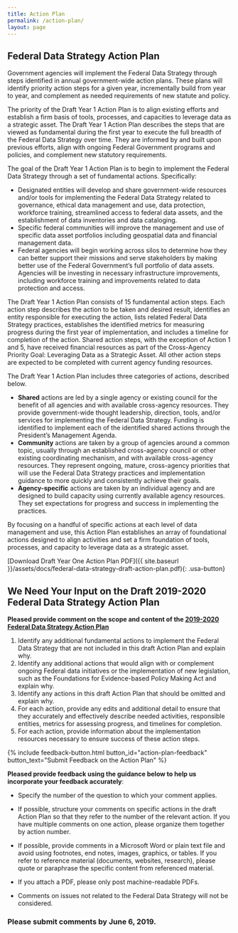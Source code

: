 ```yaml
---
title: Action Plan
permalink: /action-plan/
layout: page
---
```


## Federal Data Strategy Action Plan

Government agencies will implement the Federal Data Strategy through steps identified in annual government-wide action plans. These plans will identify priority action steps for a given year, incrementally build from year to year, and complement as needed requirements of new statute and policy. 

The priority of the Draft Year 1 Action Plan is to align existing efforts and establish a firm basis of tools, processes, and capacities to leverage data as a strategic asset. The Draft Year 1 Action Plan describes the steps that are viewed as fundamental during the first year to execute the full breadth of the Federal Data Strategy over time. They are informed by and built upon previous efforts, align with ongoing Federal Government programs and policies, and complement new statutory requirements.
  
The goal of the Draft Year 1 Action Plan is to begin to implement the Federal Data Strategy through a set of fundamental actions. Specifically: 

* Designated entities will develop and share government-wide resources and/or tools for implementing the Federal Data Strategy related to governance, ethical data management and use, data protection, workforce training, streamlined access to federal data assets, and the establishment of data inventories and data cataloging.
* Specific federal communities will improve the management and use of specific data asset portfolios including geospatial data and financial management data.  
* Federal agencies will begin working across silos to determine how they can better support their missions and serve stakeholders by making better use of the Federal Government’s full portfolio of data assets. Agencies will be investing in necessary infrastructure improvements, including workforce training and improvements related to data protection and access. 

The Draft Year 1 Action Plan consists of 15 fundamental action steps. Each action step describes the action to be taken and desired result, identifies an entity responsible for executing the action, lists related Federal Data Strategy practices, establishes the identified metrics for measuring progress during the first year of implementation, and includes a timeline for completion of the action. Shared action steps, with the exception of Action 1 and 5, have received financial resources as part of the Cross-Agency Priority Goal: Leveraging Data as a Strategic Asset. All other action steps are expected to be completed with current agency funding resources.  

The Draft Year 1 Action Plan includes three categories of actions, described below.

* **Shared** actions are led by a single agency or existing council for the benefit of all agencies and with available cross-agency resources. They provide government-wide thought leadership, direction, tools, and/or services for implementing the Federal Data Strategy. Funding is identified to implement each of the identified shared actions through the President’s Management Agenda. 
* **Community** actions are taken by a group of agencies around a common topic, usually through an established cross-agency council or other existing coordinating mechanism, and with available cross-agency resources. They represent ongoing, mature, cross-agency priorities that will use the Federal Data Strategy practices and implementation guidance to more quickly and consistently achieve their goals. 
* **Agency-specific** actions are taken by an individual agency and are designed to build capacity using currently available agency resources. They set expectations for progress and success in implementing the practices.

By focusing on a handful of specific actions at each level of data management and use, this Action Plan establishes an array of foundational actions designed to align activities and set a firm foundation of tools, processes, and capacity to leverage data as a strategic asset. 

[Download Draft Year One Action Plan PDF]({{ site.baseurl }}/assets/docs/federal-data-strategy-draft-action-plan.pdf){: .usa-button}


## We Need Your Input on the Draft 2019-2020 Federal Data Strategy Action Plan

**Pleased provide comment on the scope and content of the [2019-2020 Federal Data Strategy Action Plan](#main-content)** 

1. Identify any additional fundamental actions to implement the Federal Data Strategy that are not included in this draft Action Plan and explain why.
2. Identify any additional actions that would align with or complement ongoing Federal data initiatives or the implementation of new legislation, such as the Foundations for Evidence-based Policy Making Act and explain why.
3. Identify any actions in this draft Action Plan that should be omitted and explain why.
4. For each action, provide any edits and additional detail to ensure that they accurately and effectively describe needed activities, responsible entities, metrics for assessing progress, and timelines for completion. 
5. For each action, provide information about the implementation resources necessary to ensure success of these action steps.

{% include feedback-button.html button_id="action-plan-feedback" button_text="Submit Feedback on the Action Plan" %}

**Pleased provide feedback using the guidance below to help us incorporate your feedback accurately**: 

* Specify the number of the question to which your comment applies. 
* If possible, structure your comments on specific actions in the draft Action Plan so that they refer to the number of the relevant action. If you have multiple comments on one action, please organize them together by action number.
* If possible, provide comments in a Microsoft Word or plain text file and avoid using footnotes, end notes, images, graphics, or tables. If you refer to reference material (documents, websites, research), please quote or paraphrase the specific content from referenced material.
* If you attach a PDF, please only post machine-readable PDFs.

* Comments on issues not related to the Federal Data Strategy will not be considered.

### Please submit comments by June 6, 2019.
